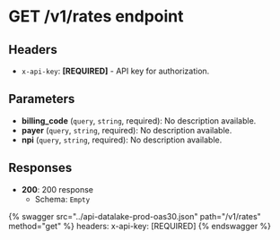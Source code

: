 # GET /v1/rates endpoint

## Headers

- `x-api-key`: **[REQUIRED]** - API key for authorization.

## Parameters

- **billing_code** (`query`, `string`, required): No description available.
- **payer** (`query`, `string`, required): No description available.
- **npi** (`query`, `string`, required): No description available.

## Responses

- **200**: 200 response
  - Schema: `Empty`


{% swagger src="../api-datalake-prod-oas30.json" path="/v1/rates" method="get" %}
  headers:
    x-api-key: [REQUIRED]
{% endswagger %}

